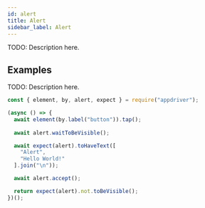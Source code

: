 ```yaml
---
id: alert
title: Alert
sidebar_label: Alert 
---
```


TODO: Description here.

## Examples

TODO: Description here.

```javascript
const { element, by, alert, expect } = require("appdriver");

(async () => {
  await element(by.label("button")).tap();
  
  await alert.waitToBeVisible();

  await expect(alert).toHaveText([
    "Alert",
    "Hello World!"
  ].join("\n"));

  await alert.accept();

  return expect(alert).not.toBeVisible();
})();
```